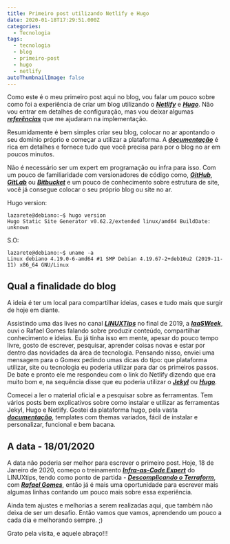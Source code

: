 ```yaml
---
title: Primeiro post utilizando Netlify e Hugo
date: 2020-01-18T17:29:51.000Z
categories:
  - Tecnologia
tags:
  - tecnologia
  - blog
  - primeiro-post
  - hugo
  - netlify
autoThumbnailImage: false
---
```

Como este é o meu primeiro post aqui no blog, vou falar um pouco sobre como foi a experiência de criar um blog utilizando o [_**Netlify**_](https://www.netlify.com/) e [_**Hugo**_](https://gohugo.io/). Não vou entrar em detalhes de configuração, mas vou deixar algumas [_**referências**_](https://woliveiras.com.br/posts/desenvolvendo-um-blog-com-interface-administrativa-com-hugo-e-netlify/) que me ajudaram na implementação.

Resumidamente é bem simples criar seu blog, colocar no ar apontando o seu domínio próprio e começar a utilizar a plataforma. A [_**documentação**_](https://docs.netlify.com/) é rica em detalhes e fornece tudo que você precisa para por o blog no ar em poucos minutos.

Não é necessário ser um expert em programação ou infra para isso. Com um pouco de familiaridade com versionadores de código como, [_**GitHub**_](https://github.com/), [_**GitLab**_](https://about.gitlab.com/) ou [_**Bitbucket**_](https://bitbucket.org/) e um pouco de conhecimento sobre estrutura de site, você já consegue colocar o seu próprio blog ou site no ar.

Hugo version:

```
lazarete@debiano:~$ hugo version
Hugo Static Site Generator v0.62.2/extended linux/amd64 BuildDate: unknown
```

S.O:

```
lazarete@debiano:~$ uname -a
Linux debiano 4.19.0-6-amd64 #1 SMP Debian 4.19.67-2+deb10u2 (2019-11-11) x86_64 GNU/Linux
```

## Qual a finalidade do blog

A ideia é ter um local para compartilhar ideias, cases e tudo mais que surgir de hoje em diante.

Assistindo uma das lives no canal [_**LINUXTips**_](https://www.youtube.com/user/linuxtipscanal/featured) no final de 2019, a [_**IaaSWeek**_](https://www.youtube.com/watch?v=Tloaql2twe0), ouvi o Rafael Gomes falando sobre produzir conteúdo, compartilhar conhecimento e ideias. Eu já tinha isso em mente, apesar do pouco tempo livre, gosto de escrever, pesquisar, aprender coisas novas e estar por dentro das novidades da área de tecnologia. Pensando nisso, enviei uma mensagem para o Gomex pedindo umas dicas do tipo: que plataforma utilizar, site ou tecnologia eu poderia utilizar para dar os primeiros passos. De bate e pronto ele me respondeu com o link do Netlify dizendo que era muito bom e, na sequência disse que eu poderia utilizar o [_**Jekyl**_](https://jekyllrb.com/) ou [_**Hugo**_](https://gohugo.io/).

Comecei a ler o material oficial e a pesquisar sobre as ferramentas. Tem vários posts bem explicativos sobre como instalar e utilizar as ferramentas Jekyl, Hugo e Netlify. Gostei da plataforma hugo, pela vasta [_**documentação**_](https://gohugo.io/documentation/), templates com themas variados, fácil de instalar e personalizar, funcional e bem bacana.

## **A data - 18/01/2020**

A data não poderia ser melhor para escrever o primeiro post. Hoje, 18 de Janeiro de 2020, começo o treinamento [**_Infra-as-Code Expert_**](https://www.linuxtips.io/product-page/infra-as-code-expert) do LINUXtips, tendo como ponto de partida - [**_Descomplicando o Terraform_**](https://www.linuxtips.io/descomplicando-terraform), com [_**Rafael Gomes**_](https://www.linkedin.com/in/rbgomes/), então já é mais uma oportunidade para escrever mais algumas linhas contando um pouco mais sobre essa experiência.

Ainda tem ajustes e melhorias a serem realizadas aqui, que também não deixa de ser um desafio. Então vamos que vamos, aprendendo um pouco a cada dia e melhorando sempre. ;)

Grato pela visita, e aquele abraço!!!
